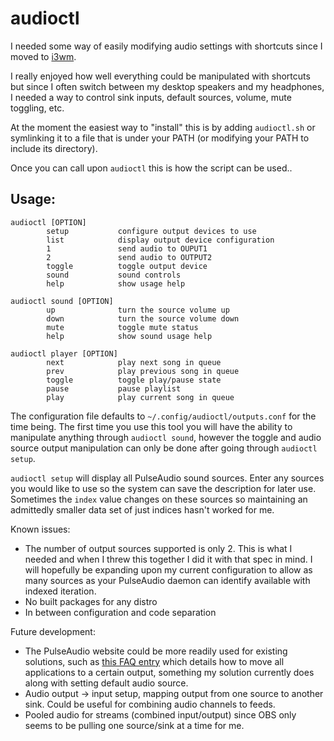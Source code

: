 # audioctl

I needed some way of easily modifying audio settings with shortcuts since I moved to [i3wm](https://github.com/i3/i3).

I really enjoyed how well everything could be manipulated with shortcuts but since I often switch between my desktop speakers and my headphones, I needed a way to control sink inputs, default sources, volume, mute toggling, etc. 

At the moment the easiest way to "install" this is by adding `audioctl.sh` or symlinking it to a file that is under your PATH (or modifying your PATH to include its directory). 

Once you can call upon `audioctl` this is how the script can be used..

## Usage: 

```
audioctl [OPTION]
		setup           configure output devices to use
		list            display output device configuration
		1               send audio to OUPUT1
		2               send audio to OUTPUT2
		toggle          toggle output device
		sound           sound controls
		help            show usage help

audioctl sound [OPTION]
		up              turn the source volume up
		down            turn the source volume down
		mute            toggle mute status
		help            show sound usage help

audioctl player [OPTION]
		next            play next song in queue
		prev            play previous song in queue
		toggle          toggle play/pause state
		pause           pause playlist
		play            play current song in queue
```
	

The configuration file defaults to `~/.config/audioctl/outputs.conf` for the time being. The first time you use this tool you will have the ability to manipulate anything through `audioctl sound`, however the toggle and audio source output manipulation can only be done after going through `audioctl setup`. 

`audioctl setup` will display all PulseAudio sound sources. Enter any sources you would like to use so the system can save the description for later use. Sometimes the `index` value changes on these sources so maintaining an admittedly smaller data set of just indices hasn't worked for me. 

Known issues: 

* The number of output sources supported is only 2. This is what I needed and when I threw this together I did it with that spec in mind. I will hopefully be expanding upon my current configuration to allow as many sources as your PulseAudio daemon can identify available with indexed iteration. 
* No built packages for any distro
* In between configuration and code separation

Future development:

* The PulseAudio website could be more readily used for existing solutions, such as [this FAQ entry](https://www.freedesktop.org/wiki/Software/PulseAudio/FAQ/#index39h3) which details how to move all applications to a certain output, something my solution currently does along with setting default audio source. 
* Audio output -> input setup, mapping output from one source to another sink. Could be useful for combining audio channels to feeds. 
* Pooled audio for streams (combined input/output) since OBS only seems to be pulling one source/sink at a time for me. 
